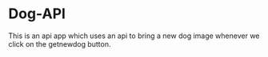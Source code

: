 # Dog-API
This is an api app which uses an api to bring a new dog image whenever we click on the getnewdog button.
